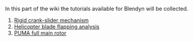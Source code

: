 In this part of the wiki the tutorials available for Blendyn will be collected.

1. [Rigid crank-slider mechanism](https://github.com/zanoni-mbdyn/blendyn/wiki/Tutorial-1-Slider-Crank-Mechanism)
2. [Helicopter blade flapping analysis](https://github.com/zanoni-mbdyn/blendyn/wiki/Tutorial-2-Helicopter-Blade-Flapping-Analysis)
3. [PUMA full main rotor](https://github.com/zanoni-mbdyn/blendyn/wiki/Tutorial-3-Full-PUMA-Main-Rotor)
